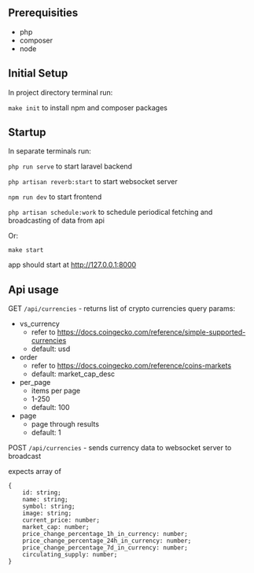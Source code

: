 
## Prerequisities
- php
- composer
- node

## Initial Setup
In project directory terminal run:

`make init` to install npm and composer packages

## Startup
In separate terminals run:
 
`php run serve` to start laravel backend
 
`php artisan reverb:start` to start websocket server
 
`npm run dev` to start frontend

`php artisan schedule:work` to schedule periodical fetching and broadcasting of data from api

Or:

`make start`

app should start at http://127.0.0.1:8000

## Api usage
GET `/api/currencies` - returns list of crypto currencies
query params:
  - vs_currency 
     - refer to https://docs.coingecko.com/reference/simple-supported-currencies
     - default: usd
 - order 
	 - refer to https://docs.coingecko.com/reference/coins-markets
	 - default: market_cap_desc
- per_page
	 - items per page
	 - 1-250
	 - default: 100
 - page
	 - page through results
     - default: 1

POST `/api/currencies` - sends currency data to websocket server to broadcast

expects array of 

	{
		id: string; 
		name: string; 
		symbol: string; 
		image: string; 
		current_price: number; 
		market_cap: number; 
		price_change_percentage_1h_in_currency: number; 
		price_change_percentage_24h_in_currency: number; 
		price_change_percentage_7d_in_currency: number; 
		circulating_supply: number; 
	}
  

  


